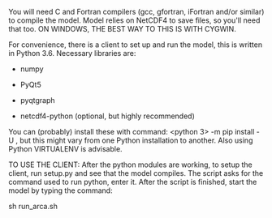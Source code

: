 You will need C and Fortran compilers (gcc, gfortran, iFortran and/or similar) to compile the model. Model relies on
NetCDF4 to save files, so you'll need that too. ON WINDOWS, THE BEST WAY TO THIS IS WITH CYGWIN.

For convenience, there is a client to set up and run the model, this is written in Python 3.6. Necessary libraries are:

- numpy

- PyQt5

- pyqtgraph

- netcdf4-python (optional, but highly recommended)


You can (probably) install these with command: <python 3> -m pip install -U <module>, but this might vary from one
Python installation to another. Also using Python VIRTUALENV is advisable.

TO USE THE CLIENT:
After the python modules are working, to setup the client, run setup.py and see that the model compiles. 
The script asks for the command used to run python, enter it. After the script is finished, start the model 
by typing the command: 

sh run_arca.sh

